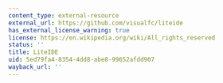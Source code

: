 ```yaml
---
content_type: external-resource
external_url: https://github.com/visualfc/liteide
has_external_license_warning: true
license: https://en.wikipedia.org/wiki/All_rights_reserved
status: ''
title: LiteIDE
uid: 5ed79fa4-8354-4dd8-abe8-99652afdd907
wayback_url: ''
---
```

